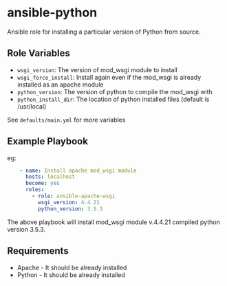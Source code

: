 # ansible-python

Ansible role for installing a particular version of Python from source.


Role Variables
--------------

- `wsgi_version`: The version of mod_wsgi module to install
- `wsgi_force_install`: Install again even if the mod_wsgi is already installed as an apache module
- `python_version`: The version of python to compile the mod_wsgi with
- `python_install_dir`: The location of python installed files (default is /usr/local)

See `defaults/main.yml` for more variables


Example Playbook
----------------

eg:

``` yaml
    - name: Install apache mod_wsgi module
      hosts: localhost
      become: yes
      roles:
        - role: ansible-apache-wsgi
          wsgi_version: 4.4.21
          python_version: 3.5.3
```

The above playbook will install mod_wsgi module v.4.4.21 compiled python version 3.5.3.

Requirements
------------

- Apache - It should be already installed
- Python - It should be already installed


